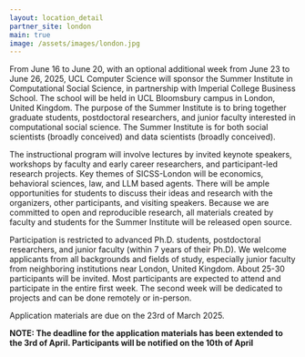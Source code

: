 ```yaml
---
layout: location_detail
partner_site: london
main: true
image: /assets/images/london.jpg
---
```


[//]: # (ORGANIZERS: Update the info to match your location. Add a site image to /assets/images/ and update the placeholder URL above to match it. See _data/2025/London for yml files that control the header content, location info on general sites page, people lists, and sidebar.)

From June 16 to June 20, with an optional additional week from June 23 to June 26, 2025, UCL Computer Science will sponsor the Summer Institute in Computational Social Science, in partnership with Imperial College Business School. The school will be held in UCL Bloomsbury campus in London, United Kingdom. The purpose of the Summer Institute is to bring together graduate students, postdoctoral researchers, and junior faculty interested in computational social science. The Summer Institute is for both social scientists (broadly conceived) and data scientists (broadly conceived).

The instructional program will involve lectures by invited keynote speakers, workshops by faculty and early career researchers, and participant-led research projects. Key themes of SICSS-London will be economics, behavioral sciences, law, and LLM based agents. There will be ample opportunities for students to discuss their ideas and research with the organizers, other participants, and visiting speakers. Because we are committed to open and reproducible research, all materials created by faculty and students for the Summer Institute will be released open source.

Participation is restricted to advanced Ph.D. students, postdoctoral researchers, and junior faculty (within 7 years of their Ph.D). We welcome applicants from all backgrounds and fields of study, especially junior faculty from neighboring institutions near London, United Kingdom. About 25-30 participants will be invited. Most participants are expected to attend and participate in the entire first week. The second week will be dedicated to projects and can be done remotely or in-person.  

Application materials are due on the 23rd of March 2025.

__NOTE: The deadline for the application materials has been extended to the 3rd of April. Participants will be notified on the 10th of April__

[//]: # (ORGANIZERS: feel free to add a link to your application materials or your SICSS apply page above.)
